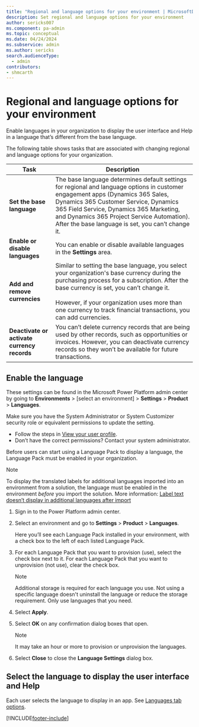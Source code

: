 ```yaml
---
title: "Regional and language options for your environment | MicrosoftDocs"
description: Set regional and language options for your environment 
author: sericks007
ms.component: pa-admin
ms.topic: conceptual
ms.date: 04/24/2024
ms.subservice: admin
ms.author: sericks 
search.audienceType: 
  - admin
contributors:
- shmcarth 
---
```

# Regional and language options for your environment 

Enable languages in your organization to display the user interface and Help in a language that’s different from the base language. 

The following table shows tasks that are associated with changing regional and language options for your organization.  

|Task |  Description   |
|--------|---------|
|  **Set the base language**  |  The base language determines default settings for regional and language options in customer engagement apps (Dynamics 365 Sales, Dynamics 365 Customer Service, Dynamics 365 Field Service, Dynamics 365 Marketing, and Dynamics 365 Project Service Automation). After the base language is set, you can’t change it. |
| **Enable or disable languages** | You can enable or disable available languages in the **Settings** area. |
|  **Add and remove currencies**  | Similar to setting the base language, you select your organization's base currency during the purchasing process for a subscription. After the base currency is set, you can’t change it.<br /><br /> However, if your organization uses more than one currency to track financial transactions, you can add currencies. |
| **Deactivate or activate currency records** |   You can’t delete currency records that are being used by other records, such as opportunities or invoices. However, you can deactivate currency records so they won’t be available for future transactions. |

## Enable the language  

These settings can be found in the Microsoft Power Platform admin center by going to **Environments** > [select an environment] > **Settings** > **Product** > **Languages**.

Make sure you have the System Administrator or System Customizer security role or equivalent permissions to update the setting.

- Follow the steps in [View your user profile](/powerapps/user/view-your-user-profile).
- Don’t have the correct permissions? Contact your system administrator.

Before users can start using a Language Pack to display a language, the Language Pack must be enabled in your organization.

> [!NOTE]
> To display the translated labels for additional languages imported into an environment from a solution, the language must be enabled in the environment *before* you import the solution. More information: [Label text doesn’t display in additional languages after import](/powerapps/maker/data-platform/import-update-export-solutions#label-text-doesnt-display-in-additional-languages-after-import)

1. Sign in to the Power Platform admin center. 

1. Select an environment and go to **Settings** > **Product** > **Languages**.

   Here you’ll see each Language Pack installed in your environment, with a check box to the left of each listed Language Pack.  

1. For each Language Pack that you want to provision (use), select the check box next to it. For each Language Pack that you want to unprovision (not use), clear the check box.

   > [!NOTE]
   >  Additional storage is required for each language you use.  Not using a specific language doesn't uninstall the language or reduce the storage requirement.  Only use languages that you need.

1. Select **Apply**.  

1. Select **OK** on any confirmation dialog boxes that open.  

   > [!NOTE]
   >  It may take an hour or more to provision or unprovision the languages.  

1. Select **Close** to close the **Language Settings** dialog box.

## Select the language to display the user interface and Help  

 Each user selects the language to display in an app.  See [Languages tab options](/powerapps/user/set-personal-options#languages-tab-options).




[!INCLUDE[footer-include](../includes/footer-banner.md)]
